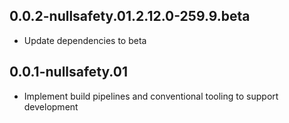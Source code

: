 ## 0.0.2-nullsafety.01.2.12.0-259.9.beta

- Update dependencies to beta

## 0.0.1-nullsafety.01

- Implement build pipelines and conventional tooling to support development

